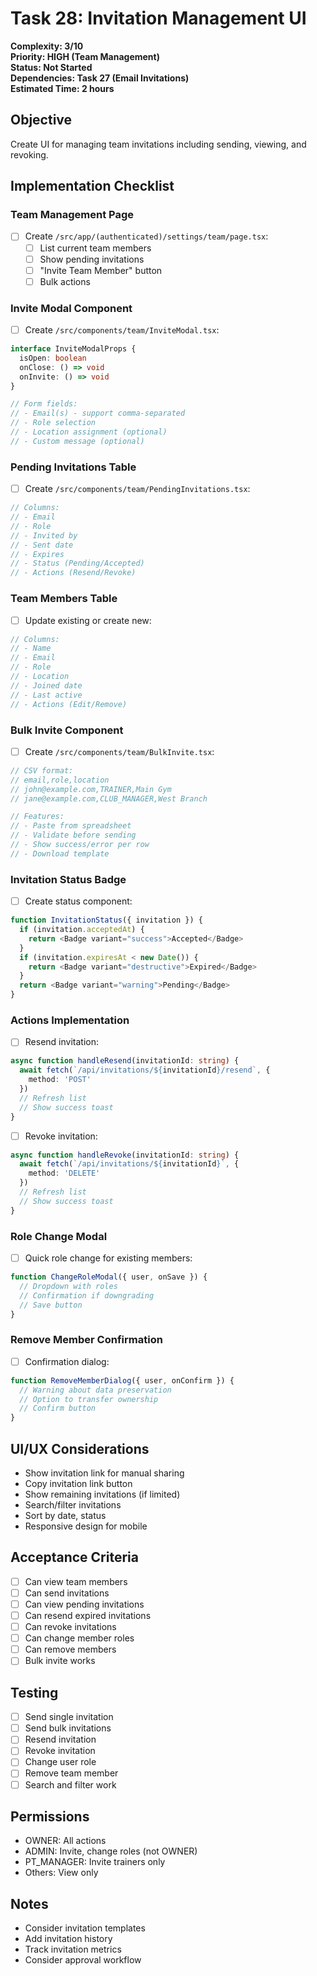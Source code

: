# Task 28: Invitation Management UI

**Complexity: 3/10**  
**Priority: HIGH (Team Management)**  
**Status: Not Started**  
**Dependencies: Task 27 (Email Invitations)**  
**Estimated Time: 2 hours**

## Objective
Create UI for managing team invitations including sending, viewing, and revoking.

## Implementation Checklist

### Team Management Page
- [ ] Create `/src/app/(authenticated)/settings/team/page.tsx`:
  - [ ] List current team members
  - [ ] Show pending invitations
  - [ ] "Invite Team Member" button
  - [ ] Bulk actions

### Invite Modal Component
- [ ] Create `/src/components/team/InviteModal.tsx`:
```typescript
interface InviteModalProps {
  isOpen: boolean
  onClose: () => void
  onInvite: () => void
}

// Form fields:
// - Email(s) - support comma-separated
// - Role selection
// - Location assignment (optional)
// - Custom message (optional)
```

### Pending Invitations Table
- [ ] Create `/src/components/team/PendingInvitations.tsx`:
```typescript
// Columns:
// - Email
// - Role
// - Invited by
// - Sent date
// - Expires
// - Status (Pending/Accepted)
// - Actions (Resend/Revoke)
```

### Team Members Table
- [ ] Update existing or create new:
```typescript
// Columns:
// - Name
// - Email
// - Role
// - Location
// - Joined date
// - Last active
// - Actions (Edit/Remove)
```

### Bulk Invite Component
- [ ] Create `/src/components/team/BulkInvite.tsx`:
```typescript
// CSV format:
// email,role,location
// john@example.com,TRAINER,Main Gym
// jane@example.com,CLUB_MANAGER,West Branch

// Features:
// - Paste from spreadsheet
// - Validate before sending
// - Show success/error per row
// - Download template
```

### Invitation Status Badge
- [ ] Create status component:
```typescript
function InvitationStatus({ invitation }) {
  if (invitation.acceptedAt) {
    return <Badge variant="success">Accepted</Badge>
  }
  if (invitation.expiresAt < new Date()) {
    return <Badge variant="destructive">Expired</Badge>
  }
  return <Badge variant="warning">Pending</Badge>
}
```

### Actions Implementation
- [ ] Resend invitation:
```typescript
async function handleResend(invitationId: string) {
  await fetch(`/api/invitations/${invitationId}/resend`, {
    method: 'POST'
  })
  // Refresh list
  // Show success toast
}
```

- [ ] Revoke invitation:
```typescript
async function handleRevoke(invitationId: string) {
  await fetch(`/api/invitations/${invitationId}`, {
    method: 'DELETE'
  })
  // Refresh list
  // Show success toast
}
```

### Role Change Modal
- [ ] Quick role change for existing members:
```typescript
function ChangeRoleModal({ user, onSave }) {
  // Dropdown with roles
  // Confirmation if downgrading
  // Save button
}
```

### Remove Member Confirmation
- [ ] Confirmation dialog:
```typescript
function RemoveMemberDialog({ user, onConfirm }) {
  // Warning about data preservation
  // Option to transfer ownership
  // Confirm button
}
```

## UI/UX Considerations
- Show invitation link for manual sharing
- Copy invitation link button
- Show remaining invitations (if limited)
- Search/filter invitations
- Sort by date, status
- Responsive design for mobile

## Acceptance Criteria
- [ ] Can view team members
- [ ] Can send invitations
- [ ] Can view pending invitations
- [ ] Can resend expired invitations
- [ ] Can revoke invitations
- [ ] Can change member roles
- [ ] Can remove members
- [ ] Bulk invite works

## Testing
- [ ] Send single invitation
- [ ] Send bulk invitations
- [ ] Resend invitation
- [ ] Revoke invitation
- [ ] Change user role
- [ ] Remove team member
- [ ] Search and filter work

## Permissions
- OWNER: All actions
- ADMIN: Invite, change roles (not OWNER)
- PT_MANAGER: Invite trainers only
- Others: View only

## Notes
- Consider invitation templates
- Add invitation history
- Track invitation metrics
- Consider approval workflow